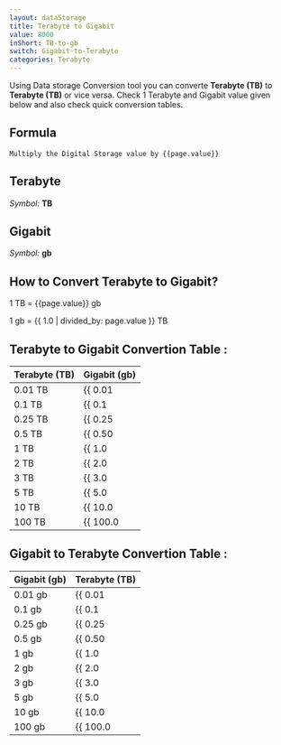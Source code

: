 ```yaml
---
layout: dataStorage
title: Terabyte to Gigabit
value: 8000
inShort: TB-to-gb
switch: Gigabit-to-Terabyte
categories: Terabyte
---
```


Using Data storage Conversion tool you can converte **Terabyte (TB)** to **Terabyte (TB)** or vice versa. Check 1 Terabyte and Gigabit value given below and also check quick conversion tables.

## Formula
`Multiply the Digital Storage value by {{page.value}}`

## Terabyte
*Symbol:* **TB**

## Gigabit
*Symbol:* **gb**

## How to Convert Terabyte to Gigabit?

1 TB = {{page.value}} gb

1 gb = {{ 1.0 | divided_by: page.value }} TB


## Terabyte to Gigabit Convertion Table :

| Terabyte (TB) | Gigabit (gb) |
| ---- | ---- |
| 0.01 TB | {{ 0.01 | times: page.value }} gb |
| 0.1 TB | {{ 0.1 | times: page.value }} gb |
| 0.25 TB | {{ 0.25 | times: page.value }} gb |
| 0.5 TB | {{ 0.50 | times: page.value }} gb |
| 1 TB | {{ 1.0 | times: page.value }} gb |
| 2 TB | {{ 2.0 | times: page.value }} gb |
| 3 TB | {{ 3.0 | times: page.value }} gb |
| 5 TB | {{ 5.0 | times: page.value }} gb |
| 10 TB | {{ 10.0 | times: page.value }} gb |
| 100 TB | {{ 100.0 | times: page.value }} gb |

## Gigabit to Terabyte Convertion Table :

| Gigabit (gb) | Terabyte (TB) |
| ---- | ---- |
| 0.01 gb | {{ 0.01 | divided_by: page.value }} TB |
| 0.1 gb | {{ 0.1 | divided_by: page.value }} TB |
| 0.25 gb | {{ 0.25 | divided_by: page.value }} TB |
| 0.5 gb | {{ 0.50 | divided_by: page.value }} TB |
| 1 gb | {{ 1.0 | divided_by: page.value }} TB |
| 2 gb | {{ 2.0 | divided_by: page.value }} TB |
| 3 gb | {{ 3.0 | divided_by: page.value }} TB |
| 5 gb | {{ 5.0 | divided_by: page.value }} TB |
| 10 gb | {{ 10.0 | divided_by: page.value }} TB |
| 100 gb | {{ 100.0 | divided_by: page.value }} TB |


<script>
document.getElementById('selectInput')[16].selected = true
document.getElementById('selectOutput')[10].selected = true
</script>
